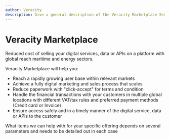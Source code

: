 ```yaml
---
author: Veracity
description: Give a general description of the Veracity Marketplace Service.
---
```


# Veracity Marketplace

Reduced cost of selling your digital services, data or APIs on a platform with global reach maritime and energy sectors. 

Veracity Marketplace will help you:
- Reach a rapidly growing user base within relevant markets
- Achieve a fully digital marketing and sales process that scales
- Reduce paperwork with "click-accept" for terms and condition
- Handle the financial transactions with your customers in multiple global locations with different VAT/tax rules and preferred payment methods (Credit card or Invoice)
- Ensure access safely and in a timely manner of the digital service, data or APIs to the customer

What items we can help with for your specific offering depends on several parameters and needs to be detailed out in each case

